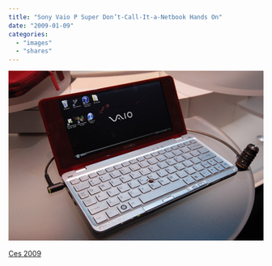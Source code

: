 ```yaml
---
title: "Sony Vaio P Super Don’t-Call-It-a-Netbook Hands On"
date: "2009-01-09"
categories: 
  - "images"
  - "shares"
---
```


![](images/4wnP83SaFiifmap9UZ7dFRKXo1_1280.jpg)

[Ces 2009](http://i.gizmodo.com/5125930/sony-vaio-p-super-dont+call+it+a+netbook-hands-on)

